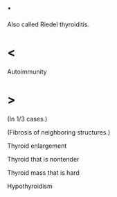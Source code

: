 # .

Also called Riedel thyroiditis.

# <

Autoimmunity

# >

(In 1/3 cases.)

(Fibrosis of neighboring structures.)

Thyroid enlargement

Thyroid that is nontender

Thyroid mass that is hard

Hypothyroidism
